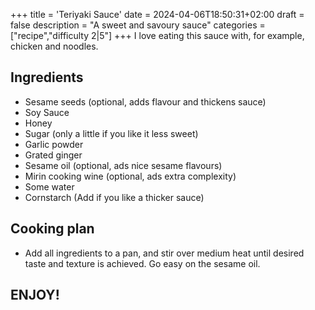 +++
title = 'Teriyaki Sauce'
date = 2024-04-06T18:50:31+02:00
draft = false
description = "A sweet and savoury sauce"
categories = ["recipe","difficulty 2|5"]
+++
I love eating this sauce with, for example, chicken and noodles. 

## Ingredients
* Sesame seeds (optional, adds flavour and thickens sauce)
* Soy Sauce
* Honey
* Sugar (only a little if you like it less sweet)
* Garlic powder
* Grated ginger
* Sesame oil (optional, ads nice sesame flavours)
* Mirin cooking wine (optional, ads extra complexity)
* Some water
* Cornstarch (Add if you like a thicker sauce)

## Cooking plan
* Add all ingredients to a pan, and stir over medium heat until desired taste and texture is achieved. Go easy on the sesame oil. 

## ENJOY!